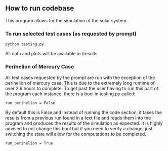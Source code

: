 ## How to run codebase

This program allows for the simulation of the solar system.


### To run selected test cases (as requested by prompt)
```
python testing.py
```

All data and plots will be available in /results

### Perihelion of Mercury Case

All test cases requested by the prompt are run with the exception of the perihelion of mercury case. This is due to the extremely long runtime of over 2.6 hours to complete. To get past the user having to run this part of the program each instance, there is a bool in testing.py called:

```
run_perihelion = False
```
 
By default this is False and instead of running the code section, it takes the results from a previous run found in a text file and reads them into the program and produces the results of the simulation as expected. It is highly advised to not change this bool but if you need to verify a change, just switching the state will allow for the computations to be completed.

```
run_perihelion = True
```
